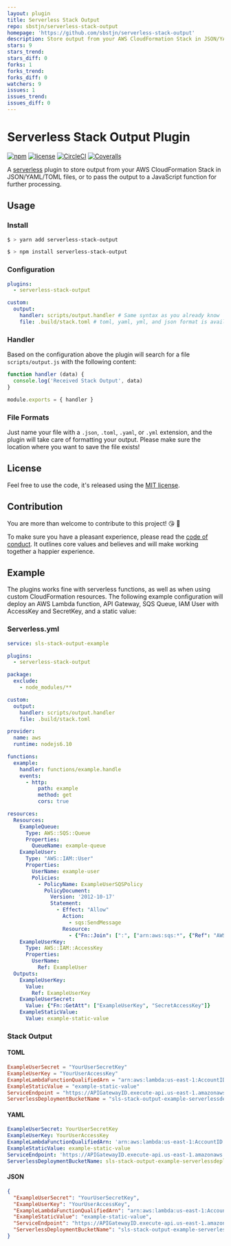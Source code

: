 ```yaml
---
layout: plugin
title: Serverless Stack Output
repo: sbstjn/serverless-stack-output
homepage: 'https://github.com/sbstjn/serverless-stack-output'
description: Store output from your AWS CloudFormation Stack in JSON/YAML/TOML files, or to pass it to a JavaScript function for further processing.
stars: 9
stars_trend: 
stars_diff: 0
forks: 1
forks_trend: 
forks_diff: 0
watchers: 9
issues: 1
issues_trend: 
issues_diff: 0
---
```



# Serverless Stack Output Plugin

[![npm](https://img.shields.io/npm/v/serverless-stack-output.svg)](https://www.npmjs.com/package/serverless-stack-output)
[![license](https://img.shields.io/github/license/sbstjn/serverless-stack-output.svg)](https://github.com/sbstjn/serverless-stack-output/blob/master/LICENSE.md)
[![CircleCI](https://img.shields.io/circleci/project/github/sbstjn/serverless-stack-output.svg)](https://circleci.com/gh/sbstjn/serverless-stack-output)
[![Coveralls](https://img.shields.io/coveralls/sbstjn/serverless-stack-output.svg)](https://coveralls.io/github/sbstjn/serverless-stack-output)

A [serverless](https://serverless.com) plugin to store output from your AWS CloudFormation Stack in JSON/YAML/TOML files, or to pass the output to a JavaScript function for further processing.

## Usage

### Install

```bash
$ > yarn add serverless-stack-output
```

```bash
$ > npm install serverless-stack-output
```

### Configuration

```yaml
plugins:
  - serverless-stack-output

custom:
  output:
    handler: scripts/output.handler # Same syntax as you already know
    file: .build/stack.toml # toml, yaml, yml, and json format is available
```

### Handler

Based on the configuration above the plugin will search for a file `scripts/output.js` with the following content:

```js
function handler (data) {
  console.log('Received Stack Output', data)
}

module.exports = { handler }
```

### File Formats

Just name your file with a `.json`, `.toml`, `.yaml`, or `.yml` extension, and the plugin will take care of formatting your output. Please make sure the location where you want to save the file exists!

## License

Feel free to use the code, it's released using the [MIT license](LICENSE.md).

## Contribution

You are more than welcome to contribute to this project! 😘 🙆

To make sure you have a pleasant experience, please read the [code of conduct](CODE_OF_CONDUCT.md). It outlines core values and believes and will make working together a happier experience.

## Example

The plugins works fine with serverless functions, as well as when using custom CloudFormation resources. The following example configuration will deploy an AWS Lambda function, API Gateway, SQS Queue, IAM User with AccessKey and SecretKey, and a static value:

### Serverless.yml

```yaml
service: sls-stack-output-example

plugins:
  - serverless-stack-output

package:
  exclude:
    - node_modules/**

custom:
  output:
    handler: scripts/output.handler
    file: .build/stack.toml

provider:
  name: aws
  runtime: nodejs6.10

functions:
  example:
    handler: functions/example.handle
    events:
      - http:
          path: example
          method: get
          cors: true

resources:
  Resources:
    ExampleQueue:
      Type: AWS::SQS::Queue
      Properties:
        QueueName: example-queue
    ExampleUser:
      Type: "AWS::IAM::User"
      Properties:
        UserName: example-user
        Policies:
          - PolicyName: ExampleUserSQSPolicy
            PolicyDocument:
              Version: '2012-10-17'
              Statement:
                - Effect: "Allow"
                  Action:
                    - sqs:SendMessage
                  Resource:
                    - {"Fn::Join": [":", ["arn:aws:sqs:*", {"Ref": "AWS::AccountId"}, "example-queue"]]}
    ExampleUserKey:
      Type: AWS::IAM::AccessKey
      Properties:
        UserName:
          Ref: ExampleUser
  Outputs:
    ExampleUserKey:
      Value:
        Ref: ExampleUserKey
    ExampleUserSecret:
      Value: {"Fn::GetAtt": ["ExampleUserKey", "SecretAccessKey"]}
    ExampleStaticValue:
      Value: example-static-value
```

### Stack Output

#### TOML

```toml
ExampleUserSecret = "YourUserSecretKey"
ExampleUserKey = "YourUserAccessKey"
ExampleLambdaFunctionQualifiedArn = "arn:aws:lambda:us-east-1:AccountID:function:sls-stack-output-example-dev-example:9"
ExampleStaticValue = "example-static-value"
ServiceEndpoint = "https://APIGatewayID.execute-api.us-east-1.amazonaws.com/dev"
ServerlessDeploymentBucketName = "sls-stack-output-example-serverlessdeploymentbuck-BucketID"
```

#### YAML

```yaml
ExampleUserSecret: YourUserSecretKey
ExampleUserKey: YourUserAccessKey
ExampleLambdaFunctionQualifiedArn: 'arn:aws:lambda:us-east-1:AccountID:function:sls-stack-output-example-dev-example:9'
ExampleStaticValue: example-static-value
ServiceEndpoint: 'https://APIGatewayID.execute-api.us-east-1.amazonaws.com/dev'
ServerlessDeploymentBucketName: sls-stack-output-example-serverlessdeploymentbuck-BucketID
```

#### JSON

```json
{
  "ExampleUserSecret": "YourUserSecretKey",
  "ExampleUserKey": "YourUserAccessKey",
  "ExampleLambdaFunctionQualifiedArn": "arn:aws:lambda:us-east-1:AccountID:function:sls-stack-output-example-dev-example:9",
  "ExampleStaticValue": "example-static-value",
  "ServiceEndpoint": "https://APIGatewayID.execute-api.us-east-1.amazonaws.com/dev",
  "ServerlessDeploymentBucketName": "sls-stack-output-example-serverlessdeploymentbuck-BucketID"
}
```
